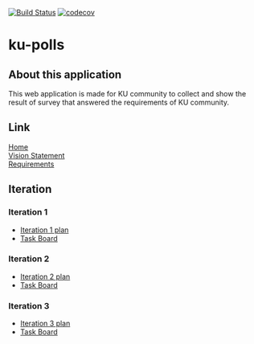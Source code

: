 [![Build Status](https://travis-ci.com/boom210232/ku-polls.svg?branch=main)](https://travis-ci.com/boom210232/ku-polls) 
[![codecov](https://codecov.io/gh/boom210232/ku-polls/branch/main/graph/badge.svg?token=HH9U768Q44)](https://codecov.io/gh/boom210232/ku-polls)    
# ku-polls         

## About this application       
This web application is made for KU community to collect and show the result of survey that answered the requirements of KU community.

## Link
[Home](https://github.com/boom210232/ku-polls/wiki)      
[Vision Statement](https://github.com/boom210232/ku-polls/wiki/Vision-Statement)     
[Requirements](https://github.com/boom210232/ku-polls/wiki/Requirements)    
## Iteration           
### Iteration 1        
- [Iteration 1 plan](https://github.com/boom210232/ku-polls/wiki/Iteration-1-Plan)          
- [Task Board](https://github.com/boom210232/ku-polls/projects/1)              
### Iteration 2        
- [Iteration 2 plan](https://github.com/boom210232/ku-polls/wiki/Iteration-2-Plan)          
- [Task Board](https://github.com/boom210232/ku-polls/projects/2)          
### Iteration 3        
- [Iteration 3 plan](https://github.com/boom210232/ku-polls/wiki/Iteration-3-Plan)          
- [Task Board](https://github.com/boom210232/ku-polls/projects/3) 
  
